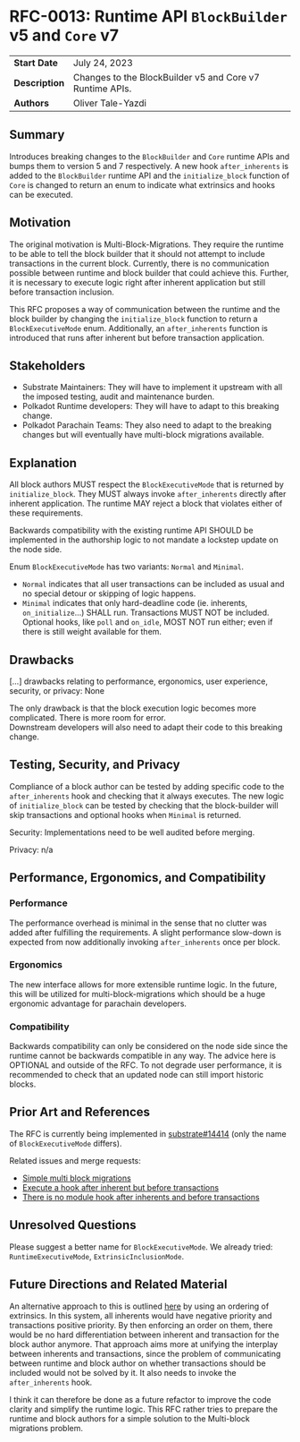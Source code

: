 # RFC-0013: Runtime API `BlockBuilder` v5 and `Core` v7

|                 |                                                                                             |
| --------------- | ------------------------------------------------------------------------------------------- |
| **Start Date**  | July 24, 2023 |
| **Description** | Changes to the BlockBuilder v5 and Core v7 Runtime APIs. |
| **Authors**     | Oliver Tale-Yazdi |

## Summary

Introduces breaking changes to the `BlockBuilder` and `Core` runtime APIs and bumps them to version 5 and 7 respectively. A new hook `after_inherents` is added to the `BlockBuilder` runtime API and the
`initialize_block` function of `Core` is changed to return an enum to indicate what extrinsics and hooks can be executed.

## Motivation

The original motivation is Multi-Block-Migrations. They require the runtime to be able to tell the block builder that it should not attempt to include transactions in the current block. Currently, there is no communication possible between runtime and block builder that could achieve this. Further, it is necessary to execute logic right after inherent application but still before transaction inclusion.

This RFC proposes a way of communication between the runtime and the block builder by changing the `initialize_block` function to return a `BlockExecutiveMode` enum. Additionally, an  `after_inherents` function is introduced that runs after inherent but before transaction application.  

## Stakeholders

- Substrate Maintainers: They will have to implement it upstream with all the imposed testing, audit and maintenance burden.
- Polkadot Runtime developers: They will have to adapt to this breaking change.
- Polkadot Parachain Teams: They also need to adapt to the breaking changes but will eventually have multi-block migrations available.

## Explanation

All block authors MUST respect the `BlockExecutiveMode` that is returned by `initialize_block`. They MUST always invoke `after_inherents` directly after inherent application. The runtime MAY reject a block that violates either of these requirements.  

Backwards compatibility with the existing runtime API SHOULD be implemented in the authorship logic to not mandate a lockstep update on the node side.

Enum `BlockExecutiveMode` has two variants: `Normal` and `Minimal`.  
- `Normal` indicates that all user transactions can be included as usual and no special detour or skipping of logic happens.
- `Minimal` indicates that only hard-deadline code (ie. inherents, `on_initialize`...) SHALL run. Transactions MUST NOT be included. Optional hooks, like `poll` and `on_idle`, MOST NOT run either; even if there is still weight available for them.

## Drawbacks

[…] drawbacks relating to performance, ergonomics, user experience, security, or privacy: None

The only drawback is that the block execution logic becomes more complicated. There is more room for error.  
Downstream developers will also need to adapt their code to this breaking change.

## Testing, Security, and Privacy

Compliance of a block author can be tested by adding specific code to the `after_inherents` hook and checking that it always executes. The new logic of `initialize_block` can be tested by checking that the block-builder will skip transactions and optional hooks when `Minimal` is returned.  

Security: Implementations need to be well audited before merging.

Privacy: n/a

## Performance, Ergonomics, and Compatibility

### Performance

The performance overhead is minimal in the sense that no clutter was added after fulfilling the requirements. A slight performance slow-down is expected from now additionally invoking `after_inherents` once per block.

### Ergonomics

The new interface allows for more extensible runtime logic. In the future, this will be utilized for multi-block-migrations which should be a huge ergonomic advantage for parachain developers.

### Compatibility

Backwards compatibility can only be considered on the node side since the runtime cannot be backwards compatible in any way. The advice here is OPTIONAL and outside of the RFC. To not degrade user performance, it is recommended to check that an updated node can still import historic blocks.

## Prior Art and References

The RFC is currently being implemented in [substrate#14414](https://github.com/paritytech/substrate/pull/14414) (only the name of `BlockExecutiveMode` differs).
 
Related issues and merge requests:
- [Simple multi block migrations](https://github.com/paritytech/substrate/pull/14275)
- [Execute a hook after inherent but before transactions](https://github.com/paritytech/substrate/issues/9210)
- [There is no module hook after inherents and before transactions](https://github.com/paritytech/substrate/issues/5757)


## Unresolved Questions

Please suggest a better name for `BlockExecutiveMode`. We already tried: `RuntimeExecutiveMode`, `ExtrinsicInclusionMode`.

## Future Directions and Related Material

An alternative approach to this is outlined [here](https://github.com/paritytech/substrate/pull/14279#discussion_r1226289311) by using an ordering of extrinsics. In this system, all inherents would have negative priority and transactions positive priority. By then enforcing an order on them, there would be no hard differentiation between inherent and transaction for the block author anymore. That approach aims more at unifying the interplay between inherents and transactions, since the problem of communicating between runtime and block author on whether transactions should be included would not be solved by it. It also needs to invoke the `after_inherents` hook.  

I think it can therefore be done as a future refactor to improve the code clarity and simplify the runtime logic. This RFC rather tries to prepare the runtime and block authors for a simple solution to the Multi-block migrations problem.

